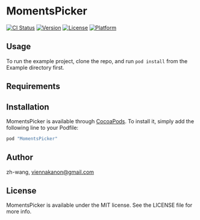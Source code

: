 # MomentsPicker

[![CI Status](http://img.shields.io/travis/zh-wang/MomentsPicker.svg?style=flat)](https://travis-ci.org/zh-wang/MomentsPicker)
[![Version](https://img.shields.io/cocoapods/v/MomentsPicker.svg?style=flat)](http://cocoapods.org/pods/MomentsPicker)
[![License](https://img.shields.io/cocoapods/l/MomentsPicker.svg?style=flat)](http://cocoapods.org/pods/MomentsPicker)
[![Platform](https://img.shields.io/cocoapods/p/MomentsPicker.svg?style=flat)](http://cocoapods.org/pods/MomentsPicker)

## Usage

To run the example project, clone the repo, and run `pod install` from the Example directory first.

## Requirements

## Installation

MomentsPicker is available through [CocoaPods](http://cocoapods.org). To install
it, simply add the following line to your Podfile:

```ruby
pod "MomentsPicker"
```

## Author

zh-wang, viennakanon@gmail.com

## License

MomentsPicker is available under the MIT license. See the LICENSE file for more info.
